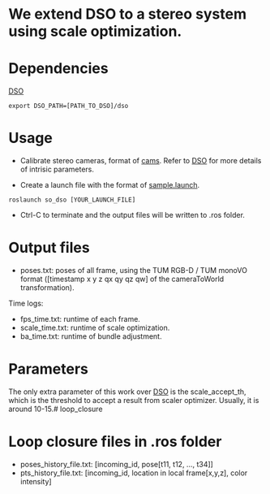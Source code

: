 # We extend DSO to a stereo system using scale optimization.

# Dependencies
[DSO](https://github.com/JakobEngel/dso)
```
export DSO_PATH=[PATH_TO_DSO]/dso
```

# Usage
- Calibrate stereo cameras, format of [cams](https://github.com/jiawei-mo/scale_optimization/blob/master/cams). Refer to [DSO](https://github.com/JakobEngel/dso) for more details of intrisic parameters.

- Create a launch file with the format of [sample.launch](https://github.com/jiawei-mo/scale_optimization/blob/master/launch/sample.launch).

```
roslaunch so_dso [YOUR_LAUNCH_FILE]
```

- Ctrl-C to terminate and the output files will be written to .ros folder.

# Output files
- poses.txt: poses of all frame, using the TUM RGB-D / TUM monoVO format ([timestamp x y z qx qy qz qw] of the cameraToWorld transformation).

Time logs:
- fps_time.txt: runtime of each frame.
- scale_time.txt: runtime of scale optimization.
- ba_time.txt: runtime of bundle adjustment.

# Parameters
The only extra parameter of this work over [DSO](https://github.com/JakobEngel/dso) is the scale_accept_th, which is the threshold to accept a result from scaler optimizer. Usually, it is around 10-15.# loop_closure

# Loop closure files in .ros folder
- poses_history_file.txt: [incoming_id, pose[t11, t12, ..., t34]]
- pts_history_file.txt: [incoming_id, location in local frame[x,y,z], color intensity]
